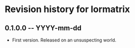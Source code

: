 # Revision history for lormatrix

## 0.1.0.0 -- YYYY-mm-dd

* First version. Released on an unsuspecting world.
